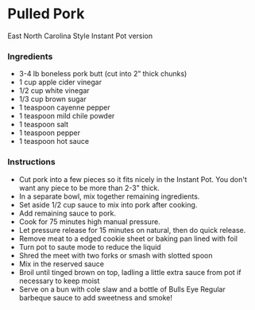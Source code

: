 # Pulled Pork
East North Carolina Style Instant Pot version
### Ingredients 
* 3-4 lb boneless pork butt (cut into 2” thick chunks)
* 1 cup apple cider vinegar
* 1/2 cup white vinegar
* 1/3 cup brown sugar
* 1 teaspoon cayenne pepper
* 1 teaspoon mild chile powder
* 1 teaspoon salt
* 1 teaspoon pepper
* 1 teaspoon hot sauce 
### Instructions
* Cut pork into a few pieces so it fits nicely in the Instant Pot. You don't want any piece to be more than 2-3" thick.
* In a separate bowl, mix together remaining ingredients. 
* Set aside 1/2 cup sauce to mix into pork after cooking.
* Add remaining sauce to pork. 
* Cook for 75 minutes high manual pressure. 
* Let pressure release for 15 minutes on natural, then do quick release. 
* Remove meat to a edged cookie sheet or baking pan lined with foil
* Turn pot to saute mode to reduce the liquid
* Shred the meet with two forks or smash with slotted spoon
* Mix in the reserved sauce
* Broil until tinged brown on top, ladling a little extra sauce from pot if necessary to keep moist
* Serve on a bun with cole slaw and a bottle of Bulls Eye Regular barbeque sauce to add sweetness and smoke!
